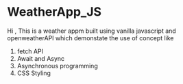 # WeatherApp_JS
Hi , This is a weather appm built using vanilla javascript and openweatherAPI which demonstate the use of concept like
1. fetch API
2. Await and Async
3. Asynchronous programming
4. CSS Styling
